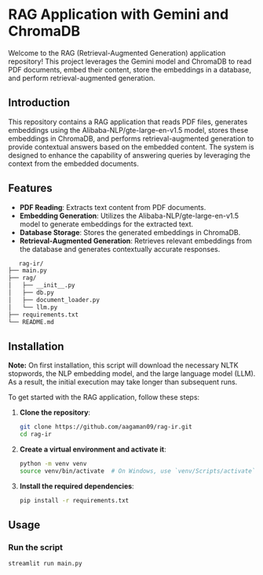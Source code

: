 
# RAG Application with Gemini and ChromaDB

Welcome to the RAG (Retrieval-Augmented Generation) application repository! This project leverages the Gemini model and ChromaDB to read PDF documents, embed their content, store the embeddings in a database, and perform retrieval-augmented generation.



## Introduction

This repository contains a RAG application that reads PDF files, generates embeddings using the Alibaba-NLP/gte-large-en-v1.5 model, stores these embeddings in ChromaDB, and performs retrieval-augmented generation to provide contextual answers based on the embedded content. The system is designed to enhance the capability of answering queries by leveraging the context from the embedded documents.

## Features

- **PDF Reading**: Extracts text content from PDF documents.
- **Embedding Generation**: Utilizes the Alibaba-NLP/gte-large-en-v1.5 model to generate embeddings for the extracted text.
- **Database Storage**: Stores the generated embeddings in ChromaDB.
- **Retrieval-Augmented Generation**: Retrieves relevant embeddings from the database and generates contextually accurate responses.

```bash
   rag-ir/
├── main.py
├── rag/
│   ├── __init__.py
│   ├── db.py
│   ├── document_loader.py
│   └── llm.py
├── requirements.txt
└── README.md
```

## Installation

**Note:** On first installation, this script will download the necessary NLTK stopwords, the NLP embedding model, and the large language model (LLM). As a result, the initial execution may take longer than subsequent runs.

To get started with the RAG application, follow these steps:


1. **Clone the repository**:

    ```bash
    git clone https://github.com/aagaman09/rag-ir.git
    cd rag-ir
    ```

2. **Create a virtual environment and activate it**:

    ```bash
    python -m venv venv
    source venv/bin/activate  # On Windows, use `venv/Scripts/activate`
    ```

3. **Install the required dependencies**:

    ```bash
    pip install -r requirements.txt
    ```

## Usage

### Run the script

```bash
streamlit run main.py
```

